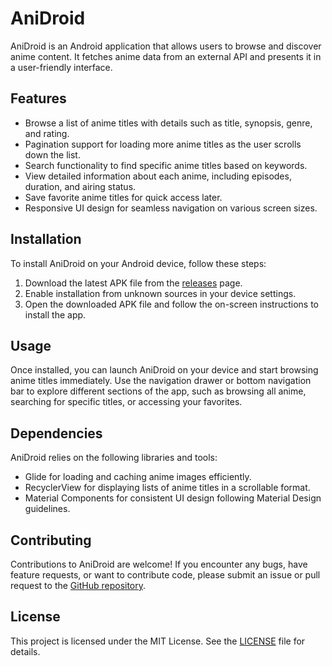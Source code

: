 # AniDroid

AniDroid is an Android application that allows users to browse and discover anime content. It fetches anime data from an external API and presents it in a user-friendly interface.

## Features

- Browse a list of anime titles with details such as title, synopsis, genre, and rating.
- Pagination support for loading more anime titles as the user scrolls down the list.
- Search functionality to find specific anime titles based on keywords.
- View detailed information about each anime, including episodes, duration, and airing status.
- Save favorite anime titles for quick access later.
- Responsive UI design for seamless navigation on various screen sizes.

## Installation

To install AniDroid on your Android device, follow these steps:

1. Download the latest APK file from the [releases](https://github.com/your-username/anidroid/releases) page.
2. Enable installation from unknown sources in your device settings.
3. Open the downloaded APK file and follow the on-screen instructions to install the app.

## Usage

Once installed, you can launch AniDroid on your device and start browsing anime titles immediately. Use the navigation drawer or bottom navigation bar to explore different sections of the app, such as browsing all anime, searching for specific titles, or accessing your favorites.

## Dependencies

AniDroid relies on the following libraries and tools:

- Glide for loading and caching anime images efficiently.
- RecyclerView for displaying lists of anime titles in a scrollable format.
- Material Components for consistent UI design following Material Design guidelines.

## Contributing

Contributions to AniDroid are welcome! If you encounter any bugs, have feature requests, or want to contribute code, please submit an issue or pull request to the [GitHub repository](https://github.com/your-username/anidroid).

## License

This project is licensed under the MIT License. See the [LICENSE](LICENSE) file for details.

